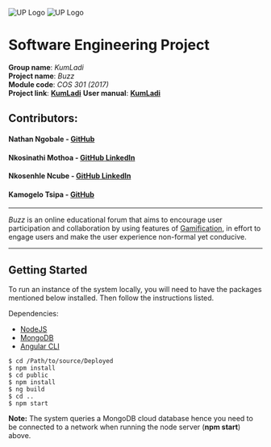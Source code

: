 ![UP Logo](http://i.imgur.com/nHojHc3.jpg)
![UP Logo](http://i.imgur.com/QAIRtGX.png)

# Software Engineering Project

**Group name**: *KumLadi*<br>
**Project name**: *Buzz*<br>
**Module code**: *COS 301 (2017)*<br>
**Project link**: <strong><a href="http://kumladi.herokuapp.com" target="_">KumLadi</a></strong>
**User manual**: <strong><a href="https://github.com/niknak1532/KumLadi/blob/master/User%20Manual/user-manual.pdf" target="_">KumLadi</a></strong>
## Contributors:

#### Nathan Ngobale - <a href= "https://github.com/JON-Nathan" target="_blank">**GitHub**</a>

#### Nkosinathi Mothoa - <a href= "https://github.com/Nathi360" target="_blank">**GitHub**</a><a href="https://linkedin.com/in/nmothoa" > **LinkedIn**</a>

#### Nkosenhle Ncube - <a href= "https://github.com/niknak1532" target="_blank">**GitHub**</a><a href="https://www.linkedin.com/in/nkosenhlencube" > **LinkedIn**</a>

#### Kamogelo Tsipa - <a href= "https://github.com/KamoKG" target="_blank">**GitHub**</a>
---

*Buzz* is an online educational forum that aims to encourage user participation and collaboration by using features of [Gamification](https://en.wikipedia.org/wiki/Gamification), in effort to engage users and make the user experience non-formal yet conducive. 

---

## Getting Started

To run an instance of the system locally, you will need to have the packages mentioned below installed.
Then follow the instructions listed.

Dependencies:

  * [NodeJS](https://nodejs.org/en/download/package-manager/)
  * [MongoDB](https://docs.mongodb.com/manual/installation/)
  * [Angular CLI](https://cli.angular.io/)

```
$ cd /Path/to/source/Deployed
$ npm install
$ cd public
$ npm install
$ ng build
$ cd ..
$ npm start
```

**Note:** The system queries a MongoDB cloud database hence you need to be connected to a network when running the node server (**npm start**) above.




